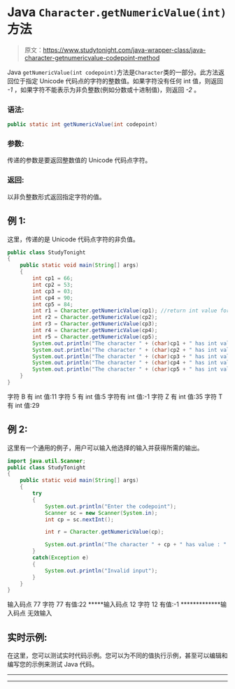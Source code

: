 # Java `Character.getNumericValue(int)`方法

> 原文：<https://www.studytonight.com/java-wrapper-class/java-character-getnumericvalue-codepoint-method>

Java `getNumericValue(int codepoint)`方法是`Character`类的一部分。此方法返回位于指定 Unicode 代码点的字符的整数值。如果字符没有任何 int 值，则返回 *-1* ，如果字符不能表示为非负整数(例如分数或十进制值)，则返回 *-2* 。

### 语法:

```java
public static int getNumericValue(int codepoint) 
```

### 参数:

传递的参数是要返回整数值的 Unicode 代码点字符。

### 返回:

以非负整数形式返回指定字符的值。

## 例 1:

这里，传递的是 Unicode 代码点字符的非负值。

```java
public class StudyTonight 
{  
	public static void main(String[] args)
	{         
		int cp1 = 66;  
		int cp2 = 53;  
		int cp3 = 03;  
		int cp4 = 90;  
		int cp5 = 84;   
		int r1 = Character.getNumericValue(cp1); //return int value for the specified code point
		int r2 = Character.getNumericValue(cp2);  
		int r3 = Character.getNumericValue(cp3);  
		int r4 = Character.getNumericValue(cp4);
		int r5 = Character.getNumericValue(cp5);      
		System.out.println("The character " + (char)cp1 + " has int value : " + r1);  
		System.out.println("The character " + (char)cp2 + " has int value : " + r2);  
		System.out.println("The character " + (char)cp3 + " has int value : " + r3);  
		System.out.println("The character " + (char)cp4 + " has int value : " + r4);
		System.out.println("The character " + (char)cp5 + " has int value : " + r5);      
	}
} 
```

字符 B 有 int 值:11
字符 5 有 int 值:5
字符有 int 值:-1
字符 Z 有 int 值:35
字符 T 有 int 值:29

## 例 2:

这里有一个通用的例子，用户可以输入他选择的输入并获得所需的输出。

```java
import java.util.Scanner;
public class StudyTonight 
{  
	public static void main(String[] args)
	{         
		try
		{
			System.out.println("Enter the codepoint"); 
			Scanner sc = new Scanner(System.in);
			int cp = sc.nextInt();

			int r = Character.getNumericValue(cp);  

			System.out.println("The character " + cp + " has value : " + r);
		}
		catch(Exception e)
		{
			System.out.println("Invalid input");
		}
	}
} 
```

输入码点
77
字符 77 有值:22
*****输入码点
12
字符 12 有值:-1
*************输入码点
无效输入

## 实时示例:

在这里，您可以测试实时代码示例。您可以为不同的值执行示例，甚至可以编辑和编写您的示例来测试 Java 代码。

* * *

* * *